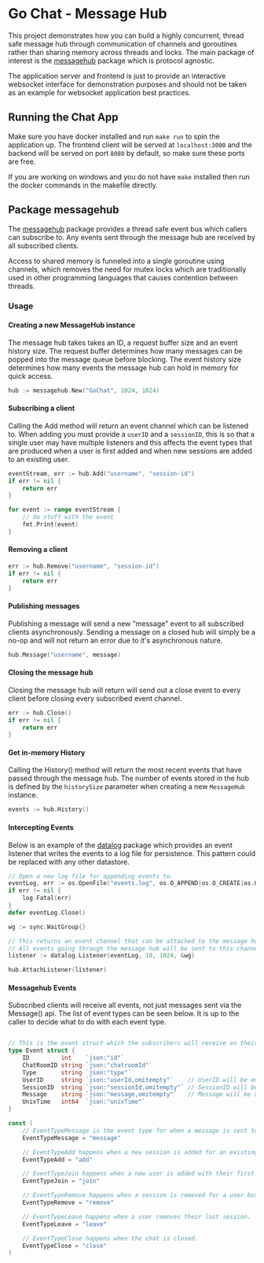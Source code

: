 # Go Chat - Message Hub

This project demonstrates how you can build a highly concurrent, thread safe message hub through communication of channels and goroutines rather than sharing memory across threads and locks. The main package of interest is the [messagehub](./backend/messagehub) package which is protocol agnostic. 

The application server and frontend is just to provide an interactive websocket interface for demonstration purposes and should not be taken as an example for websocket application best practices.
## Running the Chat App

Make sure you have docker installed and run `make run` to spin the application up. The frontend client will be served at `localhost:3000` and the backend will be served on port `8080` by default, so make sure these ports are free.

If you are working on windows and you do not have `make` installed then run the docker commands in the makefile directly. 

## Package messagehub

The [messagehub](./backend/messagehub) package provides a thread safe event bus which callers can subscribe to. Any events sent through the message hub are received by all subscribed clients. 

Access to shared memory is funneled into a single goroutine using channels, which removes the need for mutex locks which are traditionally used in other programming languages that causes contention between threads. 

### Usage

#### Creating a new MessageHub instance

The message hub takes takes an ID, a request buffer size and an event history size.
The request buffer determines how many messages can be popped into the message queue before blocking.
The event history size determines how many events the message hub can hold in memory for quick access.

```go
hub := messagehub.New("GoChat", 1024, 1024)
```

#### Subscribing a client

Calling the Add method will return an event channel which can be listened to.
When adding you must provide a `userID` and a `sessionID`, this is so that a single user
may have multiple listeners and this affects the event types that are produced when 
a user is first added and when new sessions are added to an existing user.

```go
eventStream, err := hub.Add("username", "session-id")
if err != nil {
    return err
}

for event := range eventStream {
    // do stuff with the event
    fmt.Print(event)
}

```

#### Removing a client

```go
err := hub.Remove("username", "session-id")
if err != nil {
    return err
}

```

#### Publishing messages

Publishing a message will send a new "message" event to all subscribed clients asynchronously.
Sending a message on a closed hub will simply be a no-op and will not return an error due to it's asynchronous nature.

```go
hub.Message("username", message)
```

#### Closing the message hub

Closing the message hub will return will send out a close event to every client before
closing every subscribed event channel.

```go
err := hub.Close()
if err != nil {
    return err
}

```

#### Get in-memory History

Calling the History() method will return the most recent events that have passed through the message hub. The number of events stored in the hub is defined by the `historySize` parameter when creating
a new `MessageHub` instance.

```go
events := hub.History()
```


#### Intercepting Events

Below is an example of the [datalog](./backend/datalog/listener.go) package which provides an event listener that writes the events to a log file for persistence. This pattern could be replaced with any other datastore.

```go
// Open a new log file for appending events to.
eventLog, err := os.OpenFile("events.log", os.O_APPEND|os.O_CREATE|os.O_WRONLY|os.O_TRUNC, 0644)
if err != nil {
    log.Fatal(err)
}
defer eventLog.Close()

wg := sync.WaitGroup{}

// This returns an event channel that can be attached to the message hub.
// All events going through the message hub will be sent to this channel and logged the file for persistence.
listener := datalog.Listener(eventLog, 10, 1024, &wg)

hub.AttachListener(listener)

```

#### Messagehub Events

Subscribed clients will receive all events, not just messages sent via the Message() api. 
The list of event types can be seen below. It is up to the caller to decide what to do with
each event type.

```go

// This is the event struct which the subscribers will receive on their event streams.
type Event struct {
	ID         int    `json:"id"`
	ChatRoomID string `json:"chatroomId"`
	Type       string `json:"type"`
	UserID     string `json:"userId,omitempty"`    // UserID will be empty for Type "close"
	SessionID  string `json:"sessionId,omitempty"` // SessionID will be empty for Type "close" and "message"
	Message    string `json:"message,omitempty"`   // Message will be non-nil for Type "message"
	UnixTime   int64  `json:"unixTime"`
}

const (
	// EventTypeMessage is the event type for when a message is sent to the chat.
	EventTypeMessage = "message"

	// EventTypeAdd happens when a new session is added for an existing user.
	EventTypeAdd = "add"

	// EventTypeJoin happens when a new user is added with their first session
	EventTypeJoin = "join"

	// EventTypeRemove happens when a session is removed for a user but other sessions still exist.
	EventTypeRemove = "remove"

	// EventTypeLeave happens when a user removes their last session.
	EventTypeLeave = "leave"

	// EventTypeClose happens when the chat is closed.
	EventTypeClose = "close"
)
```
